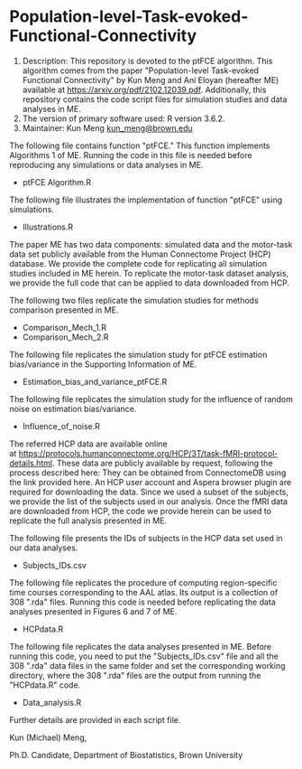 # Population-level-Task-evoked-Functional-Connectivity

1. Description: This repository is devoted to the ptFCE algorithm. This algorithm comes from the paper "Population-level Task-evoked Functional Connectivity" by Kun Meng and Ani Eloyan (hereafter ME) available at https://arxiv.org/pdf/2102.12039.pdf. Additionally, this repository contains the code script files for simulation studies and data analyses in ME.
2. The version of primary software used: R version 3.6.2.
3. Maintainer: Kun Meng <kun_meng@brown.edu>


The following file contains function "ptFCE." This function implements Algorithms 1 of ME. Running the code in this file is needed before reproducing any simulations or data analyses in ME.
* ptFCE Algorithm.R

The following file illustrates the implementation of function "ptFCE" using simulations.
* Illustrations.R


The paper ME has two data components: simulated data and the motor-task data set publicly available from the Human Connectome Project (HCP) database. We provide the complete code for replicating all simulation studies included in ME herein. To replicate the motor-task dataset analysis, we provide the full code that can be applied to data downloaded from HCP.


The following two files replicate the simulation studies for methods comparison presented in ME.
* Comparison_Mech_1.R
* Comparison_Mech_2.R

The following file replicates the simulation study for ptFCE estimation bias/variance in the Supporting Information of ME.
* Estimation_bias_and_variance_ptFCE.R

The following file replicates the simulation study for the influence of random noise on estimation bias/variance.
* Influence_of_noise.R


The referred HCP data are available online at https://protocols.humanconnectome.org/HCP/3T/task-fMRI-protocol-details.html. These data are publicly available by request, following the process described here: They can be obtained from ConnectomeDB using the link provided here. An HCP user account and Aspera browser plugin are required for downloading the data. Since we used a subset of the subjects, we provide the list of the subjects used in our analysis. Once the fMRI data are downloaded from HCP, the code we provide herein can be used to replicate the full analysis presented in ME.


The following file presents the IDs of subjects in the HCP data set used in our data analyses.
* Subjects_IDs.csv

The following file replicates the procedure of computing region-specific time courses corresponding to the AAL atlas. Its output is a collection of 308 ".rda" files. Running this code is needed before replicating the data analyses presented in Figures 6 and 7 of ME.
* HCPdata.R

The following file replicates the data analyses presented in ME. Before running this code, you need to put the "Subjects_IDs.csv" file and all the 308 ".rda" data files in the same folder and set the corresponding working directory, where the 308 ".rda" files are the output from running the "HCPdata.R" code.
* Data_analysis.R

Further details are provided in each script file.


Kun (Michael) Meng,

Ph.D. Candidate, 
Department of Biostatistics, 
Brown University
